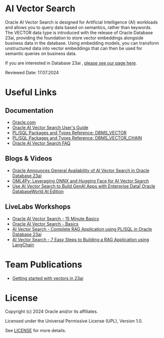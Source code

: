 # AI Vector Search

Oracle AI Vector Search is designed for Artificial Intelligence (AI) workloads and allows you to query data based on semantics, rather than keywords. The VECTOR data type is introduced with the release of Oracle Database 23ai, providing the foundation to store vector embeddings alongside business data in the database. Using embedding models, you can transform unstructured data into vector embeddings that can then be used for semantic queries on business data.

If you are interested in Database 23ai , [please see our page here](https://github.com/oracle-devrel/technology-engineering/tree/main/data-platform/core-converged-db/database-23ai).

Reviewed Date: 17.07.2024

# Useful Links

## Documentation  
 
- [Oracle.com](https://www.oracle.com/database/ai-vector-search/)
- [Oracle AI Vector Search User's Guide](https://docs.oracle.com/en/database/oracle/oracle-database/23/vecse/overview-ai-vector-search.html)
- [PL/SQL Packages and Types Reference: DBMS_VECTOR](https://docs.oracle.com/en/database/oracle/oracle-database/23/arpls/dbms_vector1.html#GUID-F9FCB225-821A-4CCA-92B5-58B9927234FA)
- [PL/SQL Packages and Types Reference: DBMS_VECTOR_CHAIN](https://docs.oracle.com/en/database/oracle/oracle-database/23/arpls/dbms_vector_chain1.html#GUID-D80DDBEF-F1A9-4267-9D3C-A54D237D95C1)
- [Oracle AI Vector Search FAQ](https://www.oracle.com/database/ai-vector-search/faq/)

## Blogs & Videos

- [Oracle Announces General Availability of AI Vector Search in Oracle Database 23ai](https://blogs.oracle.com/database/post/oracle-announces-general-availability-of-ai-vector-search-in-oracle-database-23ai)
- [OML4Py: Leveraging ONNX and Hugging Face for AI Vector Search](https://blogs.oracle.com/machinelearning/post/oml4py-leveraging-onnx-and-hugging-face-for-advanced-ai-vector-search)
- [Use AI Vector Search to Build GenAI Apps with Enterprise Data| Oracle DatabaseWorld AI Edition](https://www.youtube.com/watch?v=5o5Ds8KLqVw&list=PLcFwxJMrxygALJRhZCbnjtDBYWCpWXPGz&index=3)


## LiveLabs Workshops

- [Oracle AI Vector Search - 15 Minute Basics](https://apexapps.oracle.com/pls/apex/r/dbpm/livelabs/view-workshop?wid=3975&clear=RR,180&session=3449305441143)
- [Oracle AI Vector Search - Basics](https://apexapps.oracle.com/pls/apex/r/dbpm/livelabs/view-workshop?wid=1070&clear=RR,180)
- [AI Vector Search - Complete RAG Application using PL/SQL in Oracle Database 23ai](https://apexapps.oracle.com/pls/apex/r/dbpm/livelabs/view-workshop?wid=3934&clear=RR,180&session=11020955624236)
- [AI Vector Search - 7 Easy Steps to Building a RAG Application using LangChain](https://apexapps.oracle.com/pls/apex/r/dbpm/livelabs/view-workshop?wid=3927&clear=RR,180&session=11020955624236)
  

# Team Publications

- [Getting started with vectors in 23ai](https://blogs.oracle.com/coretec/post/getting-started-with-vectors-in-23ai)

# License

Copyright (c) 2024 Oracle and/or its affiliates.

Licensed under the Universal Permissive License (UPL), Version 1.0.

See [LICENSE](https://github.com/oracle-devrel/technology-engineering/blob/main/LICENSE) for more details.
